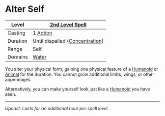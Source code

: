 # Alter Self

| Level    | [2nd Level Spell](2nd%20Level%20Spells.md)                            |
| -------- | --------------------------------------------------------------------- |
| Casting  | 1 [Action](../../../../Game%20Procedures/Core%20Procedures/Action.md) |
| Duration | Until dispelled ([Concentration](../../Concentration.md))             |
| Range    | Self                                                                  |
| Domains  | [Water](../../Spell%20Domains/Water.md)                               |

You alter your physical form, gaining one physical feature of a [Humanoid](../../../../Resources%20for%20GMs/Creatures/Creature%20Types/Humanoid.md) or [Animal](../../../../Resources%20for%20GMs/Creatures/Creature%20Types/Animal.md) for the duration. You cannot grow additional limbs, wings, or other appendages.

Alternatively, you can make yourself look just like a [Humanoid](../../../../Resources%20for%20GMs/Creatures/Creature%20Types/Humanoid.md) you have seen.

---
*Upcast: Lasts for an additional hour per spell level.*
